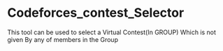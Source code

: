 # Codeforces_contest_Selector
This tool can be used to select a Virtual Contest(In GROUP) Which is not given By any of members in the Group
